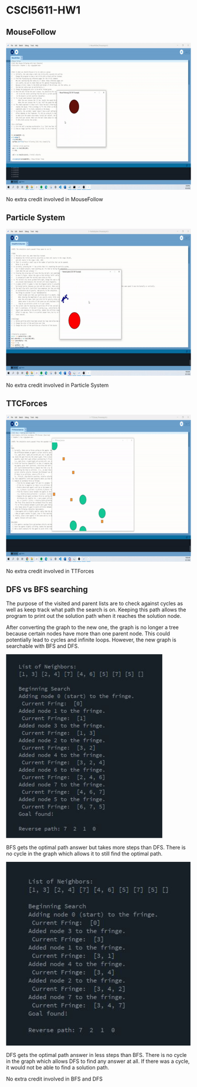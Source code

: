 # CSCI5611-HW1
<h2>MouseFollow</h2>
<img height=400 width=800 src="/images/mousefollowgif.gif">
<p>No extra credit involved in MouseFollow</p>
<div\>
<h2>Particle System</h2>
<img height=400 width=800 src="/images/particlegif.gif">
<p>No extra credit involved in Particle System</p>
<div\>
<h2>TTCForces</h2>
<img height=400 width=800 src="/images/ttcforcesgif.gif">
<p>No extra credit involved in TTForces</p>
<div\>
<h2>DFS vs BFS searching</h2>
<p>The purpose of the visited and parent lists are to check against cycles as well as keep track what path the search is on. Keeping this path allows the program to print out the solution path when it reaches the solution node.</p>
<p>After converting the graph to the new one, the graph is no longer a tree because certain nodes have more than one parent node. This could potentially lead to cycles and infinite loops. However, the new graph is searchable with BFS and DFS.</p>
<img height=500 width="auto" src="/images/BFS.JPG">
<p>BFS gets the optimal path answer but takes more steps than DFS. There is no cycle in the graph which allows it to still find the optimal path.</p>
<img height=500 width="auto" src="/images/DFS.JPG">
<p>DFS gets the optimal path answer in less steps than BFS. There is no cycle in the graph which allows DFS to find any answer at all. If there was a cycle, it would not be able to find a solution path.</p>
<p>No extra credit involved in BFS and DFS</p>